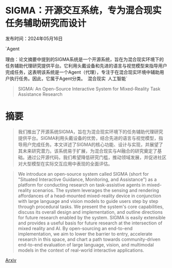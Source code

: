 # SIGMA：开源交互系统，专为混合现实任务辅助研究而设计

发布时间：2024年05月16日

`Agent

理由：论文摘要中提到的SIGMA系统是一个开源系统，旨在为混合现实环境下的任务辅助代理研究提供平台。它利用头戴设备和先进的语言与视觉模型来指导用户完成任务，这表明该系统是一个Agent（代理），专注于在混合现实环境中辅助用户执行任务。因此，它属于Agent分类。` `混合现实` `人工智能`

> SIGMA: An Open-Source Interactive System for Mixed-Reality Task Assistance Research

# 摘要

> 我们推出了开源系统SIGMA，旨在为混合现实环境下的任务辅助代理研究提供平台。SIGMA利用头戴设备的优势，结合先进的语言与视觉模型，指导用户完成任务。本文详述了SIGMA的核心功能、设计与实现，并展望了其未来研究潜力。该系统易于扩展，为混合现实与AI融合的研究奠定了基础。通过公开源代码，我们希望降低研究门槛，推动领域发展，并促进社区对大型模型在实际交互应用中表现的全面评估。

> We introduce an open-source system called SIGMA (short for "Situated Interactive Guidance, Monitoring, and Assistance") as a platform for conducting research on task-assistive agents in mixed-reality scenarios. The system leverages the sensing and rendering affordances of a head-mounted mixed-reality device in conjunction with large language and vision models to guide users step by step through procedural tasks. We present the system's core capabilities, discuss its overall design and implementation, and outline directions for future research enabled by the system. SIGMA is easily extensible and provides a useful basis for future research at the intersection of mixed reality and AI. By open-sourcing an end-to-end implementation, we aim to lower the barrier to entry, accelerate research in this space, and chart a path towards community-driven end-to-end evaluation of large language, vision, and multimodal models in the context of real-world interactive applications.

[Arxiv](https://arxiv.org/abs/2405.13035)